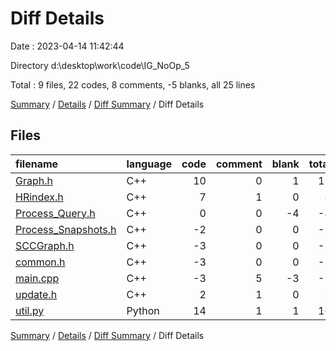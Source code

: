 # Diff Details

Date : 2023-04-14 11:42:44

Directory d:\\desktop\\work\\code\\IG_NoOp_5

Total : 9 files,  22 codes, 8 comments, -5 blanks, all 25 lines

[Summary](results.md) / [Details](details.md) / [Diff Summary](diff.md) / Diff Details

## Files
| filename | language | code | comment | blank | total |
| :--- | :--- | ---: | ---: | ---: | ---: |
| [Graph.h](/Graph.h) | C++ | 10 | 0 | 1 | 11 |
| [HRindex.h](/HRindex.h) | C++ | 7 | 1 | 0 | 8 |
| [Process_Query.h](/Process_Query.h) | C++ | 0 | 0 | -4 | -4 |
| [Process_Snapshots.h](/Process_Snapshots.h) | C++ | -2 | 0 | 0 | -2 |
| [SCCGraph.h](/SCCGraph.h) | C++ | -3 | 0 | 0 | -3 |
| [common.h](/common.h) | C++ | -3 | 0 | 0 | -3 |
| [main.cpp](/main.cpp) | C++ | -3 | 5 | -3 | -1 |
| [update.h](/update.h) | C++ | 2 | 1 | 0 | 3 |
| [util.py](/util.py) | Python | 14 | 1 | 1 | 16 |

[Summary](results.md) / [Details](details.md) / [Diff Summary](diff.md) / Diff Details